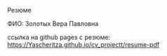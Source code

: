 Резюме

ФИО: Золотых Вера Павловна

ссылка на github pages с резюме: https://Yascheritza.github.io/cv_projectt/resume-pdf
 
 
